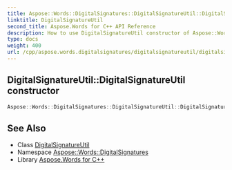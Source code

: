 ```yaml
---
title: Aspose::Words::DigitalSignatures::DigitalSignatureUtil::DigitalSignatureUtil constructor
linktitle: DigitalSignatureUtil
second_title: Aspose.Words for C++ API Reference
description: How to use DigitalSignatureUtil constructor of Aspose::Words::DigitalSignatures::DigitalSignatureUtil class in C++.
type: docs
weight: 400
url: /cpp/aspose.words.digitalsignatures/digitalsignatureutil/digitalsignatureutil/
---
```

## DigitalSignatureUtil::DigitalSignatureUtil constructor




```cpp
Aspose::Words::DigitalSignatures::DigitalSignatureUtil::DigitalSignatureUtil()=delete
```

## See Also

* Class [DigitalSignatureUtil](../)
* Namespace [Aspose::Words::DigitalSignatures](../../)
* Library [Aspose.Words for C++](../../../)
